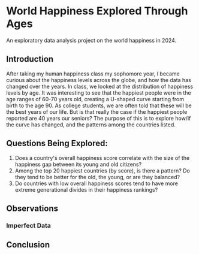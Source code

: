 # World Happiness Explored Through Ages
An exploratory data analysis project on the world happiness in 2024. 

## Introduction
After taking my human happiness class my sophomore year, I became curious about the happiness levels across the globe, and how the data has changed over the years. In class, we looked at the distribution of happiness levels by age. It was interesting to see that the happiest people were in the age ranges of 60-70 years old, creating a U-shaped curve starting from birth to the age 90. As college students, we are often told that these will be the best years of our life. But is that really the case if the happiest people reported are 40 years our seniors? The purpose of this is to explore how/if the curve has changed, and the patterns among the countries listed. 

## Questions Being Explored:
1. Does a country's overall happiness score correlate with the size of the happiness gap between its young and old citizens?
2. Among the top 20 happiest countries (by score), is there a pattern? Do they tend to be better for the old, the young, or are they balanced?
3. Do countries with low overall happiness scores tend to have more extreme generational divides in their happiness rankings? 

## Observations


### Imperfect Data

## Conclusion

